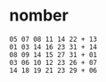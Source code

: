 # nomber
    
    05 07 08 11 14 22 + 13
    01 03 14 16 23 31 + 14
    08 09 14 15 27 31 + 01
    03 06 10 12 23 26 + 07
    14 18 19 21 23 29 + 06

